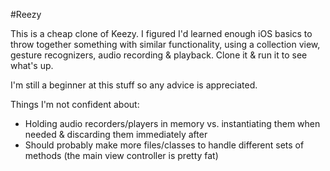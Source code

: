 #Reezy

This is a cheap clone of Keezy. I figured I'd learned enough iOS basics to
throw together something with similar functionality, using a collection
view, gesture recognizers, audio recording & playback. Clone it & run it
to see what's up.

I'm still a beginner at this stuff so any advice is appreciated.

Things I'm not confident about:
* Holding audio recorders/players in memory vs. instantiating them when
  needed & discarding them immediately after
* Should probably make more files/classes to handle different sets of
  methods (the main view controller is pretty fat)
